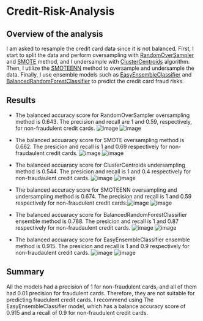 # Credit-Risk-Analysis

## Overview of the analysis

I am asked to resample the credit card data since it is not balanced. First, I start to split the data and perform oversampling with [RandomOverSampler](https://imbalanced-learn.org/stable/references/generated/imblearn.over_sampling.RandomOverSampler.html) and [SMOTE](https://imbalanced-learn.org/stable/references/generated/imblearn.over_sampling.SMOTE.html) method, and I undersample with [ClusterCentroids](https://imbalanced-learn.org/stable/references/generated/imblearn.under_sampling.ClusterCentroids.html) algorithm. Then, I utilize the [SMOTEENN](https://imbalanced-learn.org/stable/references/generated/imblearn.combine.SMOTEENN.html) method to oversample and undersample the data. Finally, I use ensemble models such as [EasyEnsembleClassifier](https://imbalanced-learn.org/stable/references/generated/imblearn.ensemble.EasyEnsembleClassifier.html) and [BalancedRandomForestClassifier](https://imbalanced-learn.org/stable/references/generated/imblearn.ensemble.BalancedRandomForestClassifier.html) to predict the credit card fraud risks.

## Results

* The balanced accuracy score for RandomOverSampler oversampling method is 0.643. The precision and recall are 1 and 0.59, respectively, for non-fraudulent credit cards.
![image](https://user-images.githubusercontent.com/95439555/166144499-6098bf12-3d43-4ad8-9a63-9bc0e25410a3.png) ![image](https://user-images.githubusercontent.com/95439555/166144506-3ebc890b-1b39-4ebf-88db-52e2f52e5172.png)

* The balanced accuaracy score for SMOTE oversampling method is 0.662. The presicion and recall is 1 and 0.69 respectively for non-fraudaulent credit cards. ![image](https://user-images.githubusercontent.com/95439555/166144740-6390904a-24ce-4d67-8f0a-759c359e35f9.png) ![image](https://user-images.githubusercontent.com/95439555/166144753-9d084bdb-78b8-480e-ad1f-813a9989e26d.png)

* The balanced accuaracy score for ClusterCentroids undersampling method is 0.544. The presicion and recall is 1 and 0.4 respectively for non-fraudaulent credit cards. ![image](https://user-images.githubusercontent.com/95439555/166144821-bffbcd5b-17f7-40af-880a-df68c03972ea.png) ![image](https://user-images.githubusercontent.com/95439555/166144832-b4c0ce13-2072-4a63-9536-18e073805539.png)

* The balanced accuracy score for SMOTEENN oversampling and undersampling method is 0.674. The precision and recall is 1 and 0.59 respectively for non-fraudulent credit cards.![image](https://user-images.githubusercontent.com/95439555/166144931-d86edc94-6a40-4e9f-994f-5b8002bcff92.png) ![image](https://user-images.githubusercontent.com/95439555/166144946-14e5df62-230d-4f3d-ab3c-75390bfcd7e5.png)

* The balanced accuaracy score for BalancedRandomForestClassifier ensemble method is 0.788. The presicion and recall is 1 and 0.87 respectively for non-fraudaulent credit cards. ![image](https://user-images.githubusercontent.com/95439555/166145117-a7b67831-22db-4c39-9db4-270c18b40cb0.png) ![image](https://user-images.githubusercontent.com/95439555/166145135-56cc197a-505b-45b1-ab2a-2584666c538b.png)

* The balanced accuaracy score for EasyEnsembleClassifier ensemble method is 0.915. The presicion and recall is 1 and 0.9 respectively for non-fraudaulent credit cards. ![image](https://user-images.githubusercontent.com/95439555/166145155-689b0184-bbc6-46f4-8a59-423c19467fbf.png) ![image](https://user-images.githubusercontent.com/95439555/166145165-e3576a80-78d3-4aee-936c-67535953930f.png)

## Summary

All the models had a precision of 1 for non-fraudulent cards, and all of them had 0.01 precision for fraudulent cards. Therefore, they are not suitable for predicting fraudulent credit cards. I recommend using The EasyEnsembleClassifier model, which has a balance accuracy score of 0.915 and a recall of 0.9 for non-fraudulent credit cards.



